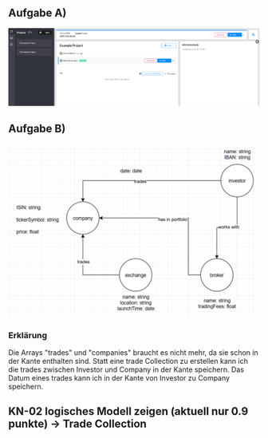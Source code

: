 ## Aufgabe A)
![connectionMitAws.png](connectionMitAws.png)

## Aufgabe B)
![graph.png](graph.png)

### Erklärung
Die Arrays "trades" und "companies" braucht es nicht mehr, da sie schon in der Kante enthalten sind.
Statt eine trade Collection zu erstellen kann ich die trades zwischen Investor und Company in der Kante speichern.
Das Datum eines trades kann ich in der Kante von Investor zu Company speichern.



## KN-02 logisches Modell zeigen (aktuell nur 0.9 punkte) -> Trade Collection
